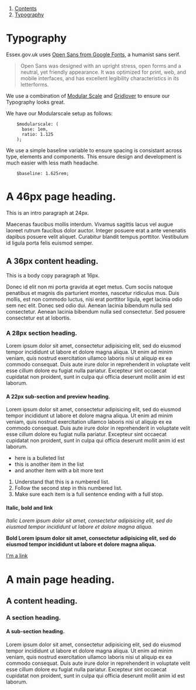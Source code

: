 1.  [Contents](/docs/core/contents)
2.  [Typography](#)

# Typography

Essex.gov.uk uses [Open Sans from Google Fonts](https://fonts.google.com/specimen/Open+Sans?selection.family=Open+Sans:300,400,600,700), a humanist sans serif. 

> Open Sans was designed with an upright stress, open forms and a neutral, yet friendly appearance. It was optimized for print, web, and mobile interfaces, and has excellent legibility characteristics in its letterforms.

We use a combination of [Modular Scale](https://www.modularscale.com/?1&em&1.125) and [Gridlover](https://www.gridlover.net) to ensure our Typography looks great.

We have our Modularscale setup as follows:

		$modularscale: (
		  base: 1em,
		  ratio: 1.125
		);

We use a simple baseline variable to ensure spacing is consistant across type, elements and components. This ensure design and development is much easier with less math headache.

		$baseline: 1.625rem;



# A 46px page heading.

<p class="lede">This is an intro paragraph at 24px.</p>

<p class="lede">Maecenas faucibus mollis interdum. Vivamus sagittis lacus vel augue laoreet rutrum faucibus dolor auctor. Integer posuere erat a ante venenatis dapibus posuere velit aliquet. Curabitur blandit tempus porttitor. Vestibulum id ligula porta felis euismod semper.</p>

## A 36px content heading.

This is a body copy paragraph at 16px. 

Donec id elit non mi porta gravida at eget metus. Cum sociis natoque penatibus et magnis dis parturient montes, nascetur ridiculus mus. Duis mollis, est non commodo luctus, nisi erat porttitor ligula, eget lacinia odio sem nec elit. Donec sed odio dui. Aenean lacinia bibendum nulla sed consectetur. Aenean lacinia bibendum nulla sed consectetur. Sed posuere consectetur est at lobortis.

### A 28px section heading.

Lorem ipsum dolor sit amet, consectetur adipisicing elit, sed do eiusmod
tempor incididunt ut labore et dolore magna aliqua. Ut enim ad minim veniam,
quis nostrud exercitation ullamco laboris nisi ut aliquip ex ea commodo
consequat. Duis aute irure dolor in reprehenderit in voluptate velit esse
cillum dolore eu fugiat nulla pariatur. Excepteur sint occaecat cupidatat non
proident, sunt in culpa qui officia deserunt mollit anim id est laborum.

#### A 22px sub-section and preview heading.

Lorem ipsum dolor sit amet, consectetur adipisicing elit, sed do eiusmod
tempor incididunt ut labore et dolore magna aliqua. Ut enim ad minim veniam,
quis nostrud exercitation ullamco laboris nisi ut aliquip ex ea commodo
consequat. Duis aute irure dolor in reprehenderit in voluptate velit esse
cillum dolore eu fugiat nulla pariatur. Excepteur sint occaecat cupidatat non
proident, sunt in culpa qui officia deserunt mollit anim id est laborum.

* here is a bulleted list
* this is another item in the list
* and another item with a bit more text


1. Understand that this is a numbered list.
2. Follow the second step in this numbered list.
3. Make sure each item is a full sentence ending with a full stop.

#### Italic, bold and link

*Italic Lorem ipsum dolor sit amet, consectetur adipisicing elit, sed do eiusmod
tempor incididunt ut labore et dolore magna aliqua.*

**Bold Lorem ipsum dolor sit amet, consectetur adipisicing elit, sed do eiusmod
tempor incididunt ut labore et dolore magna aliqua.**

[I'm a link](http:#)


# A main page heading.

## A content heading.

### A section heading.

#### A sub-section heading.

Lorem ipsum dolor sit amet, consectetur adipisicing elit, sed do eiusmod
tempor incididunt ut labore et dolore magna aliqua. Ut enim ad minim veniam,
quis nostrud exercitation ullamco laboris nisi ut aliquip ex ea commodo
consequat. Duis aute irure dolor in reprehenderit in voluptate velit esse
cillum dolore eu fugiat nulla pariatur. Excepteur sint occaecat cupidatat non
proident, sunt in culpa qui officia deserunt mollit anim id est laborum.

